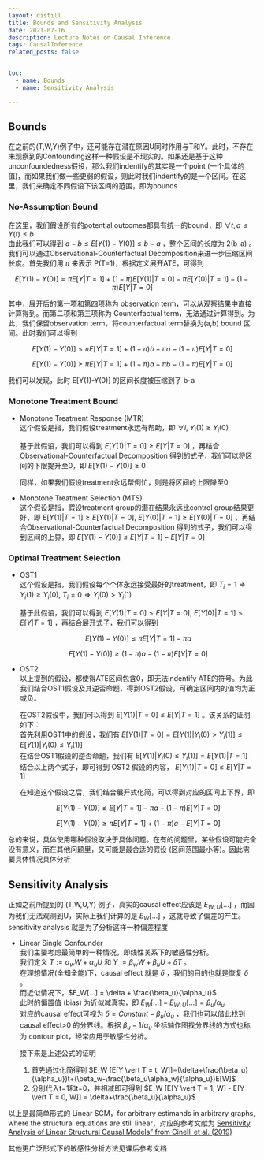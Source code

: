 ```yaml
---
layout: distill
title: Bounds and Sensitivity Analysis
date: 2021-07-16
description: Lecture Notes on Causal Inference
tags: CausalInference
related_posts: false


toc:
  - name: Bounds
  - name: Sensitivity Analysis

---
```


## Bounds
在之前的(T,W,Y)例子中，还可能存在潜在原因U同时作用与T和Y。此时，不存在未观察到的Confounding这样一种假设是不现实的。如果还是基于这种unconfoundedness假设，那么我们indentify的其实是一个point (一个具体的值)，而如果我们做一些更弱的假设，则此时我们indentify的是一个区间。在这里，我们来确定不同假设下该区间的范围，即为bounds

### No-Assumption Bound
在这里，我们假设所有的potential outcomes都具有统一的bound，即 $\forall t, a\le Y(t) \le b$  
由此我们可以得到 $a-b\le E[Y(1)-Y(0)] \le b-a$ ，整个区间的长度为 2(b-a) 。我们可以通过Observational-Counterfactual Decomposition来进一步压缩区间长度。首先我们用 $\pi$ 来表示 P(T=1)，根据定义展开ATE，可得到

$$E[Y(1)-Y(0)]=\pi E[Y\vert T=1]+(1-\pi) E[Y(1)\vert T=0] -\pi E[Y(0)\vert T=1]-(1-\pi) E[Y\vert T=0]$$

其中，展开后的第一项和第四项称为 observation term，可以从观察结果中直接计算得到。而第二项和第三项称为 Counterfactual term，无法通过计算得到。为此，我们保留observation term，将counterfactual term替换为(a,b) bound 区间。此时我们可以得到

$$E[Y(1)-Y(0)]\le \pi E[Y\vert T=1]+(1-\pi) b -\pi a-(1-\pi) E[Y\vert T=0]$$

$$E[Y(1)-Y(0)]\ge \pi E[Y\vert T=1]+(1-\pi) a -\pi b-(1-\pi) E[Y\vert T=0]$$

我们可以发现，此时 E[Y(1)-Y(0)] 的区间长度被压缩到了 b-a

### Monotone Treatment Bound
* Monotone Treatment Response (MTR)  
  这个假设是指，我们假设treatment永远有帮助，即 $\forall i,\ Y_i(1) \ge Y_i(0)$  

  基于此假设，我们可以得到 $E[Y(1)\vert T=0]\ge E[Y\vert T=0]$ ，再结合Observational-Counterfactual Decomposition 得到的式子，我们可以将区间的下限提升至0，即 $E[Y(1)-Y(0)]\ge 0$  

  同样，如果我们假设treatment永远帮倒忙，则是将区间的上限降至0

* Monotone Treatment Selection (MTS)  
  这个假设是指，假设treatment group的潜在结果永远比control group结果更好，即 $E[Y (1) \vert T = 1] \ge E[Y (1) \vert T = 0], \ E[Y (0) \vert T = 1] \ge E[Y (0) \vert  T = 0]$ ，再结合Observational-Counterfactual Decomposition 得到的式子，我们可以得到区间的上界，即 $E[Y(1)-Y(0)]\le E[Y\vert T=1]-E[Y\vert T=0]$ 

### Optimal Treatment Selection
* OST1  
  这个假设是指，我们假设每个个体永远接受最好的treatment，即 $T_i=1 \Rightarrow Y_i(1) \ge Y_i(0), \ T_i=0 \Rightarrow Y_i(0) > Y_i(1)$  

  基于此假设，我们可以得到 $E[Y(1)\vert T=0]\le E[Y\vert T=0], \ E[Y (0) \vert T = 1] \le E[Y  \vert  T = 1]$ ，再结合展开式子，我们可以得到

  $$E[Y(1)-Y(0)]\le \pi E[Y\vert T=1]-\pi a$$
  
  $$E[Y(1)-Y(0)]\ge (1-\pi)a - (1-\pi) E[Y\vert T=0]$$

* OST2  
  以上提到的假设，都使得ATE区间包含0，即无法indentify ATE的符号。为此我们结合OST1假设及其逆否命题，得到OST2假设，可确定区间内的值均为正或负。  
  
  在OST2假设中，我们可以得到 $E[Y (1) \vert T = 0] \le E[Y \vert T = 1]$ 。该关系的证明如下：  
  首先利用OST1中的假设，我们有 $E[Y (1) \vert T = 0] = E[Y (1) \vert Y_i(0)>Y_i(1)] \le E[Y (1) \vert Y_i(0)\le Y_i(1)]$  
  在结合OST1假设的逆否命题，我们有 $E[Y (1) \vert Y_i(0)\le Y_i(1)] = E[Y(1)\vert T=1]$  
  结合以上两个式子，即可得到 OST2 假设的内容， $E[Y (1) \vert T = 0] \le E[Y \vert T = 1]$

  在知道这个假设之后，我们结合展开式化简，可以得到对应的区间上下界，即

  $$E[Y(1)-Y(0)]\le E[Y\vert T=1]-\pi a - (1-\pi)E[Y\vert T=0]$$
  
  $$E[Y(1)-Y(0)]\ge \pi E[Y\vert T=1]+(1-\pi) a - E[Y\vert T=0]$$


总的来说，具体使用哪种假设取决于具体问题。在有的问题里，某些假设可能完全没有意义，而在其他问题里，又可能是最合适的假设 (区间范围最小等)。因此需要具体情况具体分析




## Sensitivity Analysis
正如之前所提到的 (T,W,U,Y) 例子，真实的causal effect应该是 $E_{W,U}[...]$ ，而因为我们无法观测到U，实际上我们计算的是 $E_{W}[...]$ ，这就导致了偏差的产生。sensitivity analysis 就是为了分析这样一种偏差程度

* Linear Single Confounder  
  我们主要考虑最简单的一种情况，即线性关系下的敏感性分析。  
  我们定义 $T:=\alpha_w W+\alpha_u U$ 和 $Y:=\beta_w W+\beta_u U + \delta T$ 。  
  在理想情况(全知全能)下，causal effect 就是 $\delta$ ，我们的目的也就是恢复 $\delta$ 。  
  而近似情况下，$E_W[...] = \delta + \frac{\beta_u}{\alpha_u}$  
  此时的偏置值 (bias) 为近似减真实，即 $E_W[...]-E_{W,U}[...]=\beta_u / \alpha_u$  
  对应的causal effect可视为 $\delta = Constant-\beta_u / \alpha_u$ ，我们也可以借此找到 causal effect>0 的分界线。根据 $\beta_u - 1/\alpha_u$ 坐标轴作图找分界线的方式也称为 contour plot，经常应用于敏感性分析。

  接下来是上述公式的证明
  1. 首先通过化简得到 $E_W [E[Y \vert T = t, W]]=(\delta+\frac{\beta_u}{\alpha_u})t+(\beta_w-\frac{\beta_u\alpha_w}{\alpha_u})E[W]$
  2. 分别代入t=1和t=0，并相减即可得到 $E_W [E[Y \vert T = 1, W] - E[Y \vert T = 0, W]] = \delta+\frac{\beta_u}{\alpha_u}$


以上是最简单形式的 Linear SCM，for arbitrary estimands in arbitrary graphs, where the structural equations are still linear，对应的参考文献为 [Sensitivity Analysis of Linear Structural Causal Models” from Cinelli et al. (2019)](http://proceedings.mlr.press/v97/cinelli19a.html)


其他更广泛形式下的敏感性分析方法见课后参考文档
